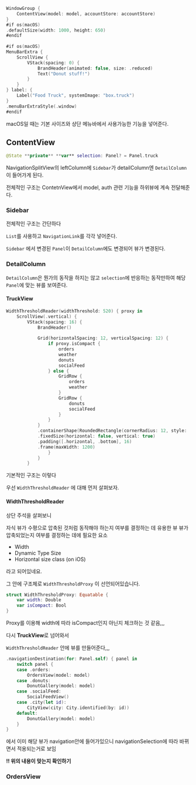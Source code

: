 ```swift
WindowGroup {
    ContentView(model: model, accountStore: accountStore)
}
#if os(macOS)
.defaultSize(width: 1000, height: 650)
#endif
        
#if os(macOS)
MenuBarExtra {
	ScrollView {
		VStack(spacing: 0) {
			BrandHeader(animated: false, size: .reduced)
            Text("Donut stuff!")
		}
    }
} label: {
	Label("Food Truck", systemImage: "box.truck")
}
.menuBarExtraStyle(.window)
#endif
```

macOS일 때는 기본 사이즈와 상단 메뉴바에서 사용가능한 기능을 넣어준다.

## ContentView
```swift 
@State **private** **var** selection: Panel? = Panel.truck
```
NavigationSplitView의 leftColumn에 `Sidebar`가 detailColumn엔 `DetailColumn`이 들어가게 된다.

전체적인 구조는 ContetnView에서 model, auth 관련 기능을 하위뷰에 계속 전달해준다.

### Sidebar
전체적인 구조는 간단하다

`List`를 사용하고 `NavigationLink`를 각각 넣어준다.

`Sidebar` 에서 변경된 `Panel`이 `DetailColumn`에도 변경되어 뷰가 변경된다.

### DetailColumn

`DetailColumn`은 뭔가의 동작을 하지는 않고 `selection`에 반응하는 동작만하여 해당 `Panel`에 맞는 뷰를 보여준다.


#### TruckView

```swift
WidthThresholdReader(widthThreshold: 520) { proxy in
	ScrollView(.vertical) {
		VStack(spacing: 16) {
			BrandHeader()
            
            Grid(horizontalSpacing: 12, verticalSpacing: 12) {
				if proxy.isCompact {
					orders
					weather
					donuts
					socialFeed
                } else {
	                GridRow {
			            orders
				        weather
				    }
				    GridRow {
					    donuts
						socialFeed
					}
                }
	        }
            .containerShape(RoundedRectangle(cornerRadius: 12, style: .continuous))
            .fixedSize(horizontal: false, vertical: true)
            .padding([.horizontal, .bottom], 16)
            .frame(maxWidth: 1200)
                }
            }
        }
```

기본적인 구조는 이렇다

우선 `WidthThresholdReader` 에 대해 먼저 살펴보자.

#### WidthThresholdReader

상단 주석을 살펴보니

자식 뷰가 수평으로 압축된 것처럼 동작해야 하는지 여부를 결정하는 데 유용한 뷰
뷰가 압축되었는지 여부를 결정하는 데에 필요한 요소
* Width
* Dynamic Type Size
* Horizontal size class (on iOS)

라고 되어있네요.

그 안에 구조체로 `WidthThresholdProxy` 이 선언되어있습니다. 
```swift
struct WidthThresholdProxy: Equatable {
    var width: Double
    var isCompact: Bool
}
```

Proxy를 이용해 width에 따라 isCompact인지 아닌지 체크하는 것 같음,,,

다시 **TruckView**로 넘어와서

`WidthThresholdReader` 안에 뷰를 만들어준다,,,

```swift
.navigationDestination(for: Panel.self) { panel in
	switch panel {
	case .orders:
		OrdersView(model: model)
	case .donuts:
		DonutGallery(model: model)
	case .socialFeed:
		SocialFeedView()
	case .city(let id):
		CityView(city: City.identified(by: id))
	default:
		DonutGallery(model: model)
	}
}
```
에서 이미 해당 뷰가 navigation안에 들어가있으니 navigationSelection에 따라 바뀌면서 적용되는거로 보임

**!! 위의 내용이 맞는지 확인하기**

### OrdersView
